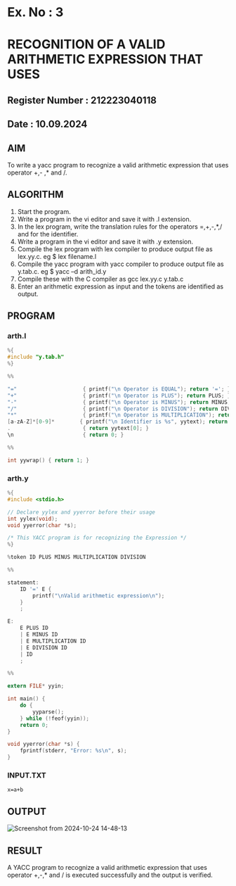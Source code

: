 # Ex. No : 3	
# RECOGNITION OF A VALID ARITHMETIC EXPRESSION THAT USES
## Register Number : 212223040118
## Date : 10.09.2024

## AIM   
To write a yacc program to recognize a valid arithmetic expression that uses operator +,- ,* and /.

## ALGORITHM
1.	Start the program.
2.	Write a program in the vi editor and save it with .l extension.
3.	In the lex program, write the translation rules for the operators =,+,-,*,/ and for the identifier.
4.	Write a program in the vi editor and save it with .y extension.
5.	Compile the lex program with lex compiler to produce output file as lex.yy.c. eg $ lex filename.l
6.	Compile the yacc program with yacc compiler to produce output file as y.tab.c. eg $ yacc –d arith_id.y
7.	Compile these with the C compiler as gcc lex.yy.c y.tab.c
8.	Enter an arithmetic expression as input and the tokens are identified as output.

## PROGRAM
### arth.l
```c
%{
#include "y.tab.h"
%}

%% 

"="                     { printf("\n Operator is EQUAL"); return '='; } 
"+"                     { printf("\n Operator is PLUS"); return PLUS; }
"-"                     { printf("\n Operator is MINUS"); return MINUS; }
"/"                     { printf("\n Operator is DIVISION"); return DIVISION; }
"*"                     { printf("\n Operator is MULTIPLICATION"); return MULTIPLICATION; } 
[a-zA-Z]*[0-9]*        { printf("\n Identifier is %s", yytext); return ID; }
.                       { return yytext[0]; }
\n                      { return 0; }

%% 

int yywrap() { return 1; }

```
### arth.y
```c
%{
#include <stdio.h>

// Declare yylex and yyerror before their usage
int yylex(void);
void yyerror(char *s);

/* This YACC program is for recognizing the Expression */
%}

%token ID PLUS MINUS MULTIPLICATION DIVISION

%% 

statement: 
    ID '=' E {
        printf("\nValid arithmetic expression\n");
    }
    ;

E: 
    E PLUS ID
    | E MINUS ID
    | E MULTIPLICATION ID
    | E DIVISION ID
    | ID
    ;

%% 

extern FILE* yyin; 

int main() {
    do {
        yyparse();
    } while (!feof(yyin)); 
    return 0; 
}

void yyerror(char *s) { 
    fprintf(stderr, "Error: %s\n", s); 
}

```
### INPUT.TXT
```
x=a+b
```
## OUTPUT 
![Screenshot from 2024-10-24 14-48-13](https://github.com/user-attachments/assets/6de65c47-e672-47dd-8d9d-186f14220c25)

## RESULT
A YACC program to recognize a valid arithmetic expression that uses operator +,-,* and / is executed successfully and the output is verified.
